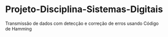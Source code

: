 # Projeto-Disciplina-Sistemas-Digitais
Transmissão de dados com detecção e correção de erros usando Código de Hamming

